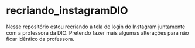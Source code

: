 # recriando_instagramDIO
Nesse repositório estou recriando a tela de login do Instagram juntamente com a professora da DIO. Pretendo fazer mais algumas alterações para não ficar idêntico da professora.

